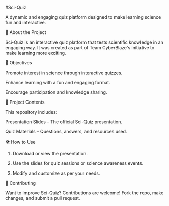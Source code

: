 #Sci-Quiz

A dynamic and engaging quiz platform designed to make learning science fun and interactive.

🚀 About the Project

Sci-Quiz is an interactive quiz platform that tests scientific knowledge in an engaging way. It was created as part of Team CyberBlaze's initiative to make learning more exciting.

🎯 Objectives

Promote interest in science through interactive quizzes.

Enhance learning with a fun and engaging format.

Encourage participation and knowledge sharing.


📂 Project Contents

This repository includes:

Presentation Slides – The official Sci-Quiz presentation.

Quiz Materials – Questions, answers, and resources used.



🛠 How to Use

1. Download or view the presentation.


2. Use the slides for quiz sessions or science awareness events.


3. Modify and customize as per your needs.



🤝 Contributing

Want to improve Sci-Quiz? Contributions are welcome! Fork the repo, make changes, and submit a pull request.
